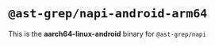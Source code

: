 # `@ast-grep/napi-android-arm64`

This is the **aarch64-linux-android** binary for `@ast-grep/napi`
